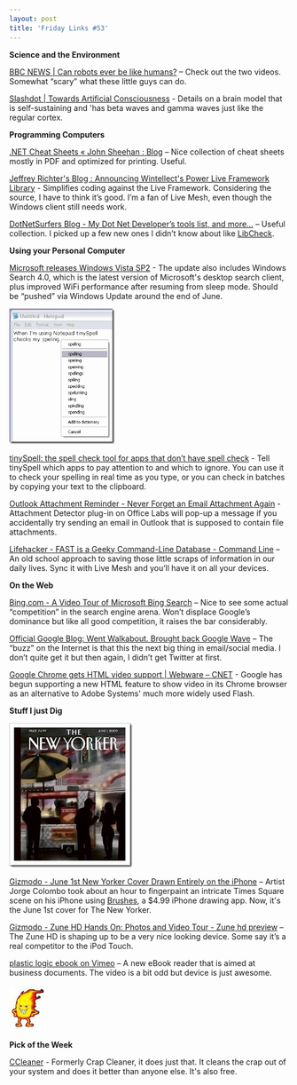 ```yaml
---
layout: post  
title: 'Friday Links #53'
---
```

**Science and the Environment**

[BBC NEWS | Can robots ever be like humans?](http://news.bbc.co.uk/2/hi/programmes/click_online/8064397.stm) – Check out the two videos. Somewhat “scary” what these little guys can do.

[Slashdot | Towards Artificial Consciousness](http://hardware.slashdot.org/article.pl?sid=09/05/23/199251&from=rss) - Details on a brain model that is self-sustaining and 'has beta waves and gamma waves just like the regular cortex.

**Programming Computers**

[.NET Cheat Sheets « John Sheehan : Blog](http://john-sheehan.com/blog/net-cheat-sheets/) – Nice collection of cheat sheets mostly in PDF and optimized for printing. Useful.

[Jeffrey Richter's Blog : Announcing Wintellect's Power Live Framework Library](http://www.wintellect.com/CS/blogs/jeffreyr/archive/2009/05/26/announcing-wintellect-s-power-live-framework-library.aspx) - Simplifies coding against the Live Framework. Considering the source, I have to think it’s good. I’m a fan of Live Mesh, even though the Windows client still needs work.

[DotNetSurfers Blog - My Dot Net Developer’s tools list, and more…](http://www.dotnetsurfers.com/Blog/2009/05/23/MyDotNetDeveloperrsquosToolsListAndMorehellip.aspx) – Useful collection. I picked up a few new ones I didn’t know about like [LibCheck](http://www.dotnetsurfers.com/Blog/ct.ashx?id=2f58a9a4-c4db-4c53-a115-3200f66%0Aebe6c&url=http%3a%2f%2fwww.microsoft.com%2fdownloads%2fdetails.aspx%3fFamilyID%3d4B5B7F29-1939-4E5B-A780-70E887964165%26displaylang%3den).

**Using your Personal Computer**

[Microsoft releases Windows Vista SP2](http://www.downloadsquad.com/2009/05/26/microsoft-releases-windows-vista-sp2/) - The update also includes Windows Search 4.0, which is the latest version of Microsoft's desktop search client, plus improved WiFi performance after resuming from sleep mode. Should be “pushed” via Windows Update around the end of June.

![tinyspell](/cdn/images/blog/FridayLinks53_6385/tinyspell.gif)

[tinySpell: the spell check tool for apps that don’t have spell check](http://www.freedownloadaday.com/2009/05/27/tinyspell-the-spell-check-tool-for-apps-that-dont-have-spell-check/) - Tell tinySpell which apps to pay attention to and which to ignore. You can use it to check your spelling in real time as you type, or you can check in batches by copying your text to the clipboard. 

[Outlook Attachment Reminder - Never Forget an Email Attachment Again](http://www.labnol.org/software/outlook-email-attachment-reminder/8839/) - Attachment Detector plug-in on Office Labs will pop-up a message if you accidentally try sending an email in Outlook that is supposed to contain file attachments.

[Lifehacker - FAST is a Geeky Command-Line Database - Command Line](http://lifehacker.com/5272169/fast-is-a-geeky-command+line-database) – An old school approach to saving those little scraps of information in our daily lives. Sync it with Live Mesh and you’ll have it on all your devices.

**On the Web**

[Bing.com - A Video Tour of Microsoft Bing Search](http://www.labnol.org/internet/microsoft-bing-video-tour/8872/) – Nice to see some actual “competition” in the search engine arena. Won’t displace Google’s dominance but like all good competition, it raises the bar considerably.

[Official Google Blog: Went Walkabout. Brought back Google Wave](http://googleblog.blogspot.com/2009/05/went-walkabout-brought-back-google-wave.html) – The “buzz” on the Internet is that this the next big thing in email/social media. I don’t quite get it but then again, I didn’t get Twitter at first.

[Google Chrome gets HTML video support | Webware – CNET](http://news.cnet.com/8301-17939_109-10250958-2.html?part=rss&subj=news&tag=2547-1_3-0-5) - Google has begun supporting a new HTML feature to show video in its Chrome browser as an alternative to Adobe Systems' much more widely used Flash.

**Stuff I just Dig**

![newyorker](/cdn/images/blog/FridayLinks53_6385/newyorker.jpg)

[Gizmodo - June 1st New Yorker Cover Drawn Entirely on the iPhone](http://gizmodo.com/5268926/june-1st-new-yorker-cover-drawn-entirely-on-the-iphone) – Artist Jorge Colombo took about an hour to fingerpaint an intricate Times Square scene on his iPhone using [Brushes](http://brushesapp.com/), a $4.99 iPhone drawing app. Now, it's the June 1st cover for The New Yorker.

[Gizmodo - Zune HD Hands On: Photos and Video Tour - Zune hd preview](http://gizmodo.com/5272228/zune-hd-hands-on-photos-and-video-tour) – The Zune HD is shaping up to be a very nice looking device. Some say it’s a real competitor to the iPod Touch.

[plastic logic ebook on Vimeo](http://vimeo.com/4875333?pg=embed&sec=4875333) – A new eBook reader that is aimed at business documents. The video is a bit odd but device is just awesome.

![fire dude](/cdn/images/blog/FridayLinks49_12B63/images.jpg) 

**Pick of the Week**

[CCleaner](http://www.ccleaner.com/) - Formerly Crap Cleaner, it does just that. It cleans the crap out of your system and does it better than anyone else. It's also free.
